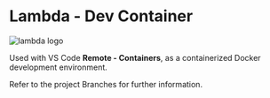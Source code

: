 # Lambda - Dev Container
![lambda logo](https://res.cloudinary.com/jomazu/image/upload/v1641881626/Programming/lambda-calculus.png)

Used with VS Code **Remote - Containers**, as a containerized Docker development environment.

Refer to the project Branches for further information.
